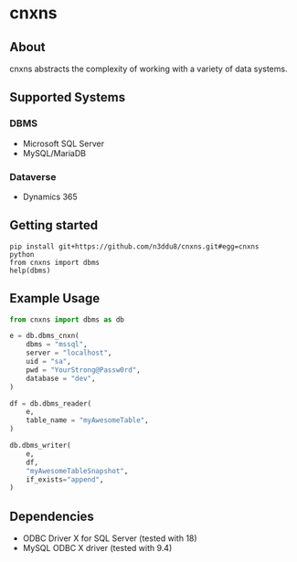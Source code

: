 # cnxns

## About

cnxns abstracts the complexity of working with a variety of data systems.

## Supported Systems
### DBMS
- Microsoft SQL Server
- MySQL/MariaDB

### Dataverse
- Dynamics 365

## Getting started

```shell
pip install git+https://github.com/n3ddu8/cnxns.git#egg=cnxns
python
from cnxns import dbms
help(dbms)
```

## Example Usage

```python
from cnxns import dbms as db

e = db.dbms_cnxn(
    dbms = "mssql",
    server = "localhost",
    uid = "sa",
    pwd = "YourStrong@Passw0rd",
    database = "dev",
)

df = db.dbms_reader(
    e,
    table_name = "myAwesomeTable",
)

db.dbms_writer(
    e,
    df,
    "myAwesomeTableSnapshot",
    if_exists="append",
)
```

## Dependencies
- ODBC Driver X for SQL Server (tested with 18)
- MySQL ODBC X driver (tested with 9.4)
